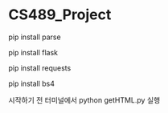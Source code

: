 # CS489_Project

  
pip install parse

pip install flask

pip install requests

pip install bs4

시작하기 전 터미널에서 python getHTML.py 실행

